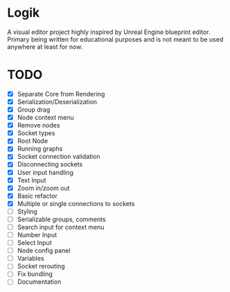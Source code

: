 # Logik

A visual editor project highly inspired by Unreal Engine blueprint editor. Primary being written for educational purposes and is not meant to be used anywhere at least for now.

# TODO

- [x] Separate Core from Rendering
- [x] Serialization/Deserialization
- [x] Group drag
- [x] Node context menu
- [x] Remove nodes
- [x] Socket types
- [x] Root Node
- [x] Running graphs
- [x] Socket connection validation
- [x] Disconnecting sockets
- [x] User input handling
- [x] Text Input
- [x] Zoom in/zoom out
- [x] Basic refactor
- [x] Multiple or single connections to sockets
- [ ] Styling
- [ ] Serializable groups, comments
- [ ] Search input for context menu
- [ ] Number Input
- [ ] Select Input
- [ ] Node config panel
- [ ] Variables
- [ ] Socket rerouting
- [ ] Fix bundling
- [ ] Documentation
